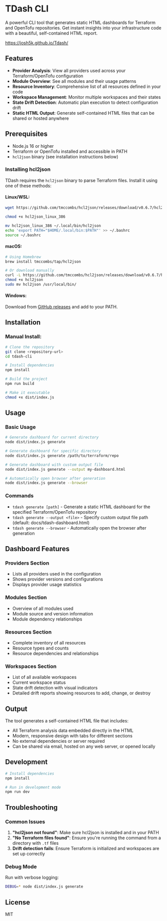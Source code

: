 # TDash CLI

A powerful CLI tool that generates static HTML dashboards for Terraform and OpenTofu repositories. Get instant insights into your infrastructure code with a beautiful, self-contained HTML report.

https://josh5k.github.io/Tdash/

## Features

- **Provider Analysis**: View all providers used across your Terraform/OpenTofu configuration
- **Module Overview**: See all modules and their usage patterns
- **Resource Inventory**: Comprehensive list of all resources defined in your code
- **Workspace Management**: Monitor multiple workspaces and their states
- **State Drift Detection**: Automatic plan execution to detect configuration drift
- **Static HTML Output**: Generate self-contained HTML files that can be shared or hosted anywhere

## Prerequisites

- Node.js 16 or higher
- Terraform or OpenTofu installed and accessible in PATH
- `hcl2json` binary (see installation instructions below)

### Installing hcl2json

TDash requires the `hcl2json` binary to parse Terraform files. Install it using one of these methods:

#### Linux/WSL:
```bash
wget https://github.com/tmccombs/hcl2json/releases/download/v0.6.7/hcl2json_linux_386

chmod +x hcl2json_linux_386

mv hcl2json_linux_386 ~/.local/bin/hcl2json
echo 'export PATH="$HOME/.local/bin:$PATH"' >> ~/.bashrc
source ~/.bashrc
```

#### macOS:
```bash
# Using Homebrew
brew install tmccombs/tap/hcl2json

# Or download manually
curl -L https://github.com/tmccombs/hcl2json/releases/download/v0.6.7/hcl2json_darwin_amd64 -o hcl2json
chmod +x hcl2json
sudo mv hcl2json /usr/local/bin/
```

#### Windows:
Download from [GitHub releases](https://github.com/tmccombs/hcl2json/releases) and add to your PATH.

## Installation

### Manual Install:
```bash
# Clone the repository
git clone <repository-url>
cd tdash-cli

# Install dependencies
npm install

# Build the project
npm run build

# Make it executable
chmod +x dist/index.js
```

## Usage

### Basic Usage

```bash
# Generate dashboard for current directory
node dist/index.js generate

# Generate dashboard for specific directory
node dist/index.js generate /path/to/terraform/repo

# Generate dashboard with custom output file
node dist/index.js generate --output my-dashboard.html

# Automatically open browser after generation
node dist/index.js generate --browser
```

### Commands

- `tdash generate [path]` - Generate a static HTML dashboard for the specified Terraform/OpenTofu repository
- `tdash generate --output <file>` - Specify custom output file path (default: docs/tdash-dashboard.html)
- `tdash generate --browser` - Automatically open the browser after generation

## Dashboard Features

### Providers Section
- Lists all providers used in the configuration
- Shows provider versions and configurations
- Displays provider usage statistics

### Modules Section
- Overview of all modules used
- Module source and version information
- Module dependency relationships

### Resources Section
- Complete inventory of all resources
- Resource types and counts
- Resource dependencies and relationships

### Workspaces Section
- List of all available workspaces
- Current workspace status
- State drift detection with visual indicators
- Detailed drift reports showing resources to add, change, or destroy

## Output

The tool generates a self-contained HTML file that includes:
- All Terraform analysis data embedded directly in the HTML
- Modern, responsive design with tabs for different sections
- No external dependencies or server required
- Can be shared via email, hosted on any web server, or opened locally

## Development

```bash
# Install dependencies
npm install

# Run in development mode
npm run dev
```

## Troubleshooting

### Common Issues

1. **"hcl2json not found"**: Make sure hcl2json is installed and in your PATH
2. **"No Terraform files found"**: Ensure you're running the command from a directory with `.tf` files
4. **Drift detection fails**: Ensure Terraform is initialized and workspaces are set up correctly

### Debug Mode

Run with verbose logging:
```bash
DEBUG=* node dist/index.js generate
```

## License

MIT